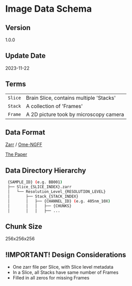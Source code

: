# Image Data Schema

## Version
1.0.0

## Update Date
2023-11-22

## Terms
|||
|---|---|
| `Slice` | Brain Slice, contains multiple 'Stacks' |
| `Stack` | A collection of 'Frames' |
| `Frame` | A 2D picture took by microscopy camera | 

## Data Format
[Zarr](https://zarr.readthedocs.io/en/stable/spec/v2.html) / [Ome-NGFF](https://ngff.openmicroscopy.org/latest/)

[The Paper](https://www.nature.com/articles/s41592-021-01326-w)

## Data Directory Hierarchy
```bash
 {SAMPLE_ID} (e.g. BB001)
 ├── Slice_{SLICE_INDEX}.zarr
 │   └── Resolution_Level_{RESOLUTION_LEVEL}
 │       ├── Stack_{STACK_INDEX}
 │       │   ├── {CHANNEL_ID} (e.g. 405nm_10X)
 │       │   │   ├── {CHUNKS}
 │       │   │   ├── ...
```

## Chunk Size
256x256x256

## **!IMPORTANT!** Design Considerations 
- One zarr file per Slice, with Slice level metadata
- In a Slice, all Stacks have same number of Frames
- Filled in all zeros for missing Frames